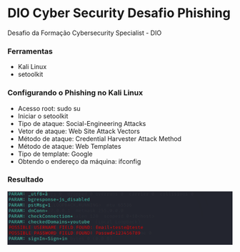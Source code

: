 # DIO Cyber Security Desafio Phishing
Desafio da Formação Cybersecurity Specialist - DIO

### Ferramentas
* Kali Linux
* setoolkit

### Configurando o Phishing no Kali Linux
* Acesso root: sudo su
* Iniciar o setoolkit
* Tipo de ataque: Social-Engineering Attacks
* Vetor de ataque: Web Site Attack Vectors
* Método de ataque: Credential Harvester Attack Method
* Método de ataque: Web Templates
* Tipo de template: Google
* Obtendo o endereço da máquina: ifconfig

### Resultado
<img src="captura_desafio_phishing.png">
